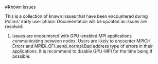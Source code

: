 #Known Issues

This is a collection of known issues that have been encountered during Polaris' early user phase. Documentation will be updated as issues are resolved.

1. Issues are encountered with GPU-enabled MPI applications communicating between nodes. Users are likely to encounter MPICH Errors and MPIDI_OFI_send_normal:Bad address type of errors in their applications. It is recommend to disable GPU-MPI for the time being if possible.
